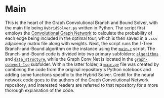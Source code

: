 # Main

This is the heart of the Graph Convolutional Branch and Bound Solver, with the main file being `HybridSolver.py` written in Python.
The script first employs the [Convolutional Graph Network](https://github.com/chaitjo/graph-convnet-tsp) to calculate the probability of each edge being included in the optimal tour, which is then saved in a `.csv` adjacency matrix file along with weights.
Next, the script runs the 1-Tree Branch-and-Bound algorithm on the instance using the [`main.c`](main.c) script. The Branch-and-Bound code is divided into two primary subfolders: [`algorithms`](./algorithms/) and [`data_structure`](./data_structures/), while the Graph Conv Net is located in the [`graph-convnet-tsp`](./graph-convnet-tsp/) subfolder.
Within the latter folder, a [`main.py`](./graph-convnet-tsp/main.py) file was created by combining the code from the original repository's Python notebook and adding some functions specific to the Hybrid Solver.
Credit for the neural network code goes to the authors of the Graph Convolutional Network repository, and interested readers are referred to that repository for a more thorough explanation of the code.
